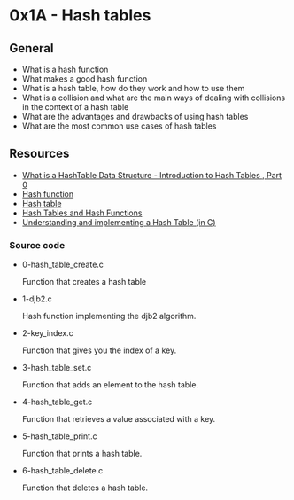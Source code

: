 # 0x1A - Hash tables

## General

* What is a hash function
* What makes a good hash function
* What is a hash table, how do they work and how to use them
* What is a collision and what are the main ways of dealing with collisions in the context of a hash table
* What are the advantages and drawbacks of using hash tables
* What are the most common use cases of hash tables

## Resources

* [What is a HashTable Data Structure - Introduction to Hash Tables , Part 0](https://www.youtube.com/watch?v=MfhjkfocRR0)
* [Hash function](https://en.wikipedia.org/wiki/Hash_function)
* [Hash table](https://en.wikipedia.org/wiki/Hash_table)
* [Hash Tables and Hash Functions](https://www.youtube.com/watch?v=KyUTuwz_b7Q)
* [Understanding and implementing a Hash Table (in C)](https://www.youtube.com/watch?v=2Ti5yvumFTU)

### Source code

* 0-hash_table_create.c

    Function that creates a hash table

* 1-djb2.c

    Hash function implementing the djb2 algorithm.

* 2-key_index.c

    Function that gives you the index of a key.

* 3-hash_table_set.c

    Function that adds an element to the hash table.

* 4-hash_table_get.c

    Function that retrieves a value associated with a key.

* 5-hash_table_print.c

    Function that prints a hash table.

* 6-hash_table_delete.c

    Function that deletes a hash table.
